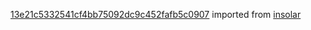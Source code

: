 [13e21c5332541cf4bb75092dc9c452fafb5c0907](https://github.com/insolar/insolar/commit/13e21c5332541cf4bb75092dc9c452fafb5c0907) imported from [insolar](https://github.com/insolar/insolar)
